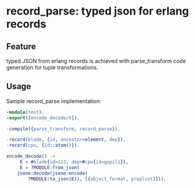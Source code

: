 
record_parse: typed json for erlang records 
=====================================================

Feature
-------
typed JSON from erlang records is achieved with parse_transform code generation for tuple transformations.

Usage
-----

Sample record_parse implementation:

```erlang
-module(test).
-export([encode_decode/0]).

-compile({parse_transform, record_parse}).

-record(blade, {id, ancestor=element, dep}).
-record(cpu, {id::atom()}).

encode_decode() ->
     E = #blade{id=123, dep=#cpu{id=gupil1}},
     E = ?MODULE:from_json(
	jsone:decode(jsone:encode(
		?MODULE:to_json(E)), [{object_format, proplist}])).

```
